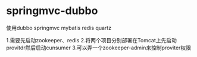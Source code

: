 # springmvc-dubbo
使用dubbo springmvc mybatis redis quartz

1.需要先启动zookeeper、redis
2.将两个项目分别部署在Tomcat上先启动provitdr然后启动cunsumer
3.可以弄一个zookeeper-admin来控制proviter权限
